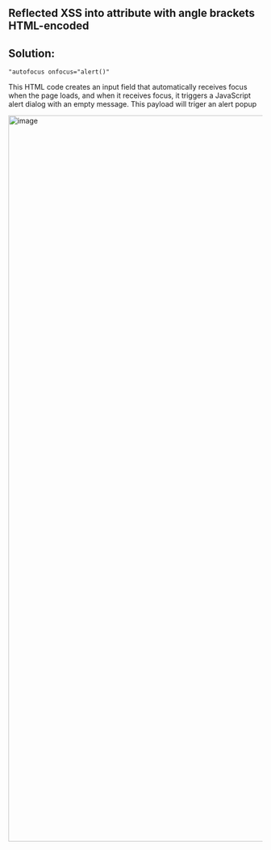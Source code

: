 ## Reflected XSS into attribute with angle brackets HTML-encoded

## Solution:


``"autofocus onfocus="alert()"``

This HTML code creates an input field that automatically receives focus when the page loads, and when it receives focus, it triggers a JavaScript alert dialog with an empty message. This payload will triger an alert popup

<img width="1438" alt="image" src="https://github.com/SantoshKumarP1412/PortSwigger/assets/140537888/819180f6-0101-46be-8220-392c95857a4b">
